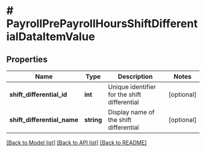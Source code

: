 # # PayrollPrePayrollHoursShiftDifferentialDataItemValue

## Properties

Name | Type | Description | Notes
------------ | ------------- | ------------- | -------------
**shift_differential_id** | **int** | Unique identifier for the shift differential | [optional]
**shift_differential_name** | **string** | Display name of the shift differential | [optional]

[[Back to Model list]](../../README.md#models) [[Back to API list]](../../README.md#endpoints) [[Back to README]](../../README.md)
